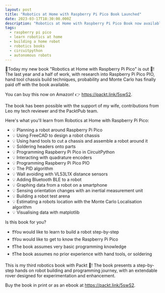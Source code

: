 ```yaml
---
layout: post
title: "Robotics at Home with Raspberry Pi Pico Book Launched"
date: 2023-03-17T18:30:00.000Z
description: "Robotics at Home with Raspberry Pi Pico Book now available on Amazon!"
tags:
  - raspberry pi pico
  - learn robotics at home
  - building a home robot
  - robotics books
  - circuitpython
  - autonomous robots
---
```

📕Today my new book "Robotics at Home with Raspberry Pi Pico" is out 🎉! The last year and a half of work, with research into Raspberry Pi Pico PIO, hand tool chassis build techniques, probability and Monte Carlo has finally paid off with the book available.

You can buy this now on Amazon! 👉 <https://packt.link/5swS2>.

The book has been possible with the support of my wife, contributions from Leo my tech reviewer and the PacktPub team.

Here's what you'll learn from Robotics at Home with Raspberry Pi Pico:

- 💡 Planning a robot around Raspberry Pi Pico
- 💡 Using FreeCAD to design a robot chassis
- 💡 Using hand tools to cut a chassis and assemble a robot around it
- 💡 Soldering headers onto parts
- 💡 Programming Raspberry Pi Pico in CircuitPython
- 💡 Interacting with quadrature encoders
- 💡 Programming Raspberry Pi Pico PIO
- 💡 The PID algorithm
- 💡 Wall avoiding with VL53L1X distance sensors
- 💡 Adding Bluetooth BLE to a robot
- 💡 Graphing data from a robot on a smartphone
- 💡 Sensing orientation changes with an inertial measurement unit
- 💡 Building a robot test arena
- 💡 Estimating a robots location with the Monte Carlo Localisation algorithm
- 💡 Visualising data with matplotlib

Is this book for you?

- ❗️You would like to learn to build a robot step-by-step
- ❗️You would like to get to know the Raspberry Pi Pico
- ❗️The book assumes very basic programming knowledge
- ❗️The book assumes no prior experience with hand tools, or soldering

This is my third robotics book with Packt 🚀! The book presents a step-by-step hands on robot building and programming journey, with an extendable rover designed for experimentation and enhancement.

Buy the book in print or as an ebook at <https://packt.link/5swS2>.
